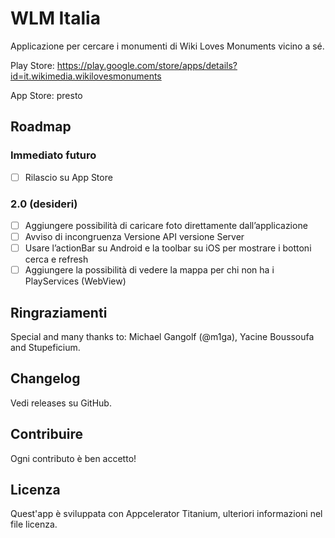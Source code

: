 # WLM Italia
Applicazione per cercare i monumenti di Wiki Loves Monuments vicino a sé.

Play Store: https://play.google.com/store/apps/details?id=it.wikimedia.wikilovesmonuments

App Store: presto
## Roadmap
### Immediato futuro
- [ ] Rilascio su App Store
### 2.0 (desideri)
- [ ] Aggiungere possibilità di caricare foto direttamente dall’applicazione
- [ ] Avviso di incongruenza Versione API versione Server
- [ ] Usare l’actionBar su Android e la toolbar su iOS per mostrare i bottoni cerca e refresh
- [ ] Aggiungere la possibilità di vedere la mappa per chi non ha i PlayServices (WebView)

## Ringraziamenti
Special and many thanks to: Michael Gangolf (@m1ga), Yacine Boussoufa and Stupeficium.

## Changelog
Vedi releases su GitHub.

## Contribuire
Ogni contributo è ben accetto!

## Licenza
Quest'app è sviluppata con Appcelerator Titanium, ulteriori informazioni nel file licenza.

